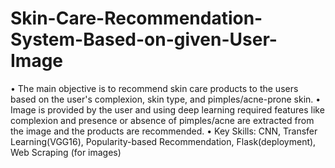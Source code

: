 # Skin-Care-Recommendation-System-Based-on-given-User-Image
• The main objective is to recommend skin care products to the users based on the user's complexion, skin type, and pimples/acne-prone skin. • Image is provided by the user and using deep learning required features like complexion and presence or absence of pimples/acne are extracted from the image and the products are recommended. • Key Skills: CNN, Transfer Learning(VGG16), Popularity-based Recommendation, Flask(deployment), Web Scraping (for images)
